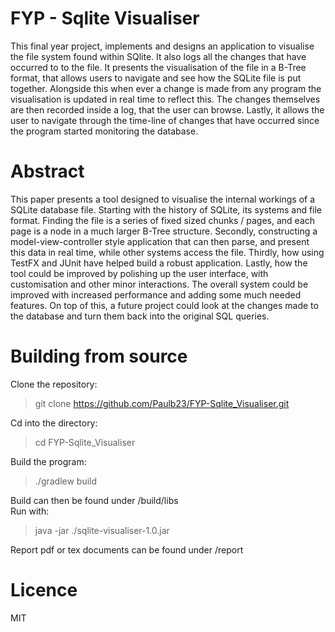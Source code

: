 FYP - Sqlite Visualiser
==
This final year project, implements and designs an application to visualise the file system found within SQlite. It also logs all the changes that have occurred to to the file. It presents the visualisation of the file in a B-Tree format, that allows users to navigate and see how the SQLite file is put together. Alongside this when ever a change is made from any program the visualisation is updated in real time to reflect this. The changes themselves are then recorded inside a log, that the user can browse. Lastly, it allows the user to navigate through the time-line of changes that have occurred since the program started monitoring the database.     

Abstract
==
This paper presents a tool designed to visualise the internal workings of a SQLite database file. Starting with the history of SQLite, its systems and file format. Finding the file is a series of fixed sized chunks / pages, and each page is a node in a much larger B-Tree structure. Secondly, constructing a model-view-controller style application that can then parse, and present this data in real time, while other systems access the file. Thirdly, how using TestFX and JUnit have helped build a robust application. Lastly, how the tool could be improved by polishing up the user interface, with customisation and other minor interactions. The overall system could be improved with increased performance and adding some much needed features. On top of this, a future project could look at the changes made to the database and turn them back into the original SQL queries.        

Building from source
==
Clone the repository:  
> git clone https://github.com/Paulb23/FYP-Sqlite_Visualiser.git  

Cd into the directory:  
> cd FYP-Sqlite_Visualiser  

Build the program:  
> ./gradlew build  

Build can then be found under /build/libs  
Run with:  
> java -jar ./sqlite-visualiser-1.0.jar  

Report pdf or tex documents can be found under /report  

Licence
==
MIT
